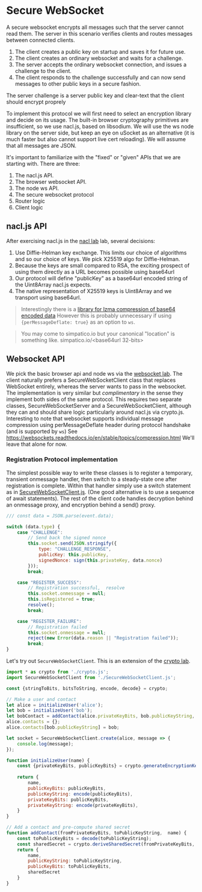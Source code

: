 # Secure WebSocket

A secure websocket encrypts all messages such that the server cannot read them.
The server in this scenario verifies clients and routes messages between connected clients.

  1. The client creates a public key on startup and saves it for future use.
  2. The client creates an ordinary websocket and waits for a challenge.
  3. The server accepts the ordinary websocket connection, and issues a challenge to the client.
  4. The client responds to the challenge successfully and can now send messages to other public keys in a secure fashion. 

The server challenge is a server public key and clear-text that the client should encrypt proprely

To implement this protocol we will first need to select an encryption library and decide on its usage.
The built-in browser cryptography primitives are insufficient, so we use nacl.js, based on libsodium.
We will use the ws node library on the server side, but keep an eye on uSocket as an alternative (it is much faster but also cannot support live cert reloading).
We will assume that all messages are JSON.

It's important to familiarize with the "fixed" or "given" APIs that we are starting with. 
There are three: 
  1. The nacl.js API.
  2. The browser websocket API.
  3. The node ws API.
  4. The secure websocket protocol
  5. Router logic
  6. Client logic


## nacl.js API

After exercising nacl.js in the [nacl lab](nacl.md) lab, several decisions:

 1. Use Diffie-Helman key exchange. This limits our choice of algorithms and so our choice of keys. We pick X25519 algo for Diffie-Helman.
 2. Because the keys are small compared to RSA, the exciting prospect of using them directly as a URL becomes possible using base64url
 3. Our protocol will define "publicKey" as a base64url encoded string of the Uint8Array nacl.js expects.
 5. The native representation of X25519 keys is Uint8Array and we transport using base64url.

> Interestingly there is a [library for lzma compression of base64 encoded data](https://gist.github.com/loilo/92220c23567d6ed085a28f2c3e84e311)
However this is probably unnecessary if using `{perMessageDeflate: true}` as an option to `ws`.

> You may come to simpatico.io but your canonical "location" is something like. simpatico.io/<base64url 32-bits>

## Websocket API

We pick the basic browser api and node ws via the [websocket lab](websocket.md).
The client naturally prefers a SecureWebSocketClient class that replaces WebSocket entirely, whereas the server wants to pass in the websocket.
The implementation is very similar but *complimentary* in the sense they implement both sides of the same protocol.
This requires two separate classes, SecureWebSocketServer and a SecureWebSocketClient, although they can and should share logic particularly around nacl.js via crypto.js.
Interesting to note that websocket supports individual message compression using perMessageDeflate header during protocol handshake (and is supported by `ws`)
See https://websockets.readthedocs.io/en/stable/topics/compression.html We'll leave that alone for now.

### Registration Protocol implementation
The simplest possible way to write these classes is to register a temporary, transient onmessage handler, then switch to a steady-state one after registration is complete.
Within that handler simply use a switch statement as in [SecureWebSocketClient.js](ClientSecureWebSocket.js). 
(One good alternative is to use a sequence of await statements). The rest of the client code handles decryption behind an onmessage proxy, and encryption behind a send() proxy.

```js
/// const data = JSON.parse(event.data);

switch (data.type) {
    case "CHALLENGE":
        // Send back the signed nonce
        this.socket.send(JSON.stringify({
            type: "CHALLENGE_RESPONSE",
            publicKey: this.publicKey,
            signedNonce: sign(this.privateKey, data.nonce)
        }));
        break;

    case "REGISTER_SUCCESS":
        // Registration successful,  resolve
        this.socket.onmessage = null;
        this.isRegistered = true;
        resolve();
        break;

    case "REGISTER_FAILURE":
        // Registration failed
        this.socket.onmessage = null;
        reject(new Error(data.reason || "Registration failed"));
        break;
}
```

Let's try out `SecureWebSocketClient`. This is an extension of the [crypto lab](crypto.md).
```js
import * as crypto from './crypto.js';
import SecureWebSocketClient from './SecureWebSocketClient.js';

const {stringToBits, bitsToString, encode, decode} = crypto;

// Make a user and contact
let alice = initializeUser('alice');
let bob = initializeUser('bob');
let bobContact = addContact(alice.privateKeyBits, bob.publicKeyString, 'bob');
alice.contacts = {};
alice.contacts[bob.publicKeyString] = bob;

let socket = SecureWebSocketClient.create(alice, message => {
    console.log(message);
});

function initializeUser(name) {
    const {privateKeyBits, publicKeyBits} = crypto.generateEncryptionKeys();
    
    return {
        name,
        publicKeyBits: publicKeyBits,
        publicKeyString: encode(publicKeyBits),
        privateKeyBits: publicKeyBits,
        privateKeyString: encode(privateKeyBits),
    }
}

// Add a contact and pre-compute shared secret
function addContact(fromPrivateKeyBits, toPublicKeyString,  name) {
    const toPublicKeyBits = decode(toPublicKeyString);
    const sharedSecret = crypto.deriveSharedSecret(fromPrivateKeyBits, toPublicKeyBits);
    return {
        name,
        publicKeyString: toPublicKeyString,
        publicKeyBits: toPublicKeyBits,
        sharedSecret
    }
}

```